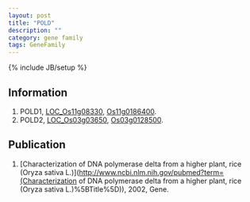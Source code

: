 ```yaml
---
layout: post
title: "POLD"
description: ""
category: gene family
tags: GeneFamily
---
```

{% include JB/setup %}

## Information
1. POLD1, [LOC_Os11g08330](http://rice.plantbiology.msu.edu/cgi-bin/ORF_infopage.cgi?orf=LOC_Os11g08330), [Os11g0186400](http://rapdb.dna.affrc.go.jp/viewer/gbrowse_details/irgsp1?name=Os11g0186400).
2. POLD2, [LOC_Os03g03650](http://rice.plantbiology.msu.edu/cgi-bin/ORF_infopage.cgi?orf=LOC_Os03g03650), [Os03g0128500](http://rapdb.dna.affrc.go.jp/viewer/gbrowse_details/irgsp1?name=Os03g0128500).

## Publication
1. [Characterization of DNA polymerase delta from a higher plant, rice (Oryza sativa L.)](http://www.ncbi.nlm.nih.gov/pubmed?term=(Characterization of DNA polymerase delta from a higher plant, rice (Oryza sativa L.)%5BTitle%5D)), 2002, Gene.


